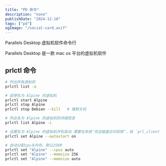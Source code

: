```yaml
---
title: "PD 命令"
description: "none"
publishDate: "2024-12-10"
tags: ["pd"]
ogImage: "/social-card.avif"
---
```

Parallels Desktop 虚拟机软件命令行
<!-- more --> 
Parallels Desktop 是一款 mac os 平台的虚拟机软件

## prlctl 命令

```sh
# 列出所有虚拟机
prlctl list -a

# 启停名为 Alpine 的虚拟机
prlctl start Alpine
prlctl stop Alpine 
prlctl stop Debian --kill   # 强制关机

# 列出名为 Alpine 的虚拟机的详细信息
prlctl list Alpine -i

# 设置名为 Alpine 的虚拟机开机启动 需要在系统‘完全磁盘访问权限’，给 `prl_client_app` 添加权限
prlctl set Alpine --autostart on

# 自动分配cpu与内存，默认256M
prlctl set "Alpine" --cpus auto  
prlctl set "Alpine" --memsize 256
prlctl set "Alpine" --memsize auto

